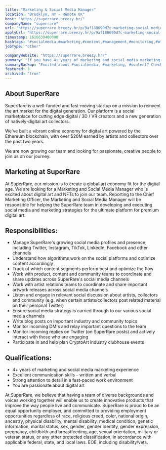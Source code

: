 ```yaml
---
title: "Marketing & Social Media Manager"
location: "Brooklyn, NY - Remote OK"
host: "https://superrare.breezy.hr/"
companyName: "superrare"
url: "https://superrare.breezy.hr/p/9af188690d7c-marketing-social-media-manager"
applyUrl: "https://superrare.breezy.hr/p/9af188690d7c-marketing-social-media-manager/apply"
timestamp: 1616630400000
hashtags: "#socialmedia,#marketing,#content,#management,#monitoring,#office,#optimization"
jobType: "other"

companyWebsite: "https://superrare.breezy.hr/"
summary: "If you have 4+ years of marketing and social media marketing experience, consider applying to SuperRare's job post for a new Marketing & Social Media Manager."
summaryBackup: "Excited about #socialmedia, #marketing, #content? Check out this job post!"
featured: 3
archived: "true"
---
```


## About SuperRare

SuperRare is a well-funded and fast-moving startup on a mission to reinvent the art market for the digital generation. Our platform is a social marketplace for cutting edge digital / 3D / VR creators and a new generation of natively-digital art collectors.

We've built a vibrant online economy for digital art powered by the Ethereum blockchain, with over $20M earned by artists and collectors over the past two years.

We are now growing our team and looking for passionate, creative people to join us on our journey.

## Marketing at SuperRare

At SuperRare, our mission is to create a global art economy fit for the digital age. We are looking for a Marketing and Social Media Manager who is excited about digital art and NFTs to join our team. Reporting to the Chief Marketing Officer, the Marketing and Social Media Manager will be responsible for helping the SuperRare team in developing and executing social media and marketing strategies for the ultimate platform for premium digital art.

## Responsibilities:

*   Manage SuperRare's growing social media profiles and presence, including Twitter, Instagram, TikTok, LinkedIn, Facebook and other channels
*   Understand how algorithms work on the social platforms and optimize content accordingly
*   Track of which content segments perform best and optimize the flow
*   Work with product, content and community teams to coordinate and share updates across SuperRare's social media channels
*   Work with artist relations teams to coordinate and share important artwork releases across social media channels
*   Listen and engage in relevant social discussion about artists, collectors and community (e.g. when certain artists/collectors post related material on their personal Twitter)
*   Ensure social media strategy is carried through to our various social media channels
*   Write blog posts on important industry and community topics
*   Monitor incoming DM's and relay important questions to the team
*   Monitor incoming replies on Twitter (on SuperRare posts) and actively interact with those who are engaging
*   Participate in and help plan CryptoArt industry clubhouse events

## Qualifications:

*   4+ years of marketing and social media marketing experience
*   Excellent communication skills – written and verbal
*   Strong attention to detail in a fast-paced work environment
*   You are passionate about digital art

At SuperRare, we believe that having a team of diverse backgrounds and voices working together will enable us to create innovative products that improve the way people live and communicate. SuperRare is proud to be an equal opportunity employer, and committed to providing employment opportunities regardless of race, religious creed, color, national origin, ancestry, physical disability, mental disability, medical condition, genetic information, marital status, sex, gender, gender identity, gender expression, pregnancy, childbirth and breastfeeding, age, sexual orientation, military or veteran status, or any other protected classification, in accordance with applicable federal, state, and local laws. EOE, including disability/vets.
